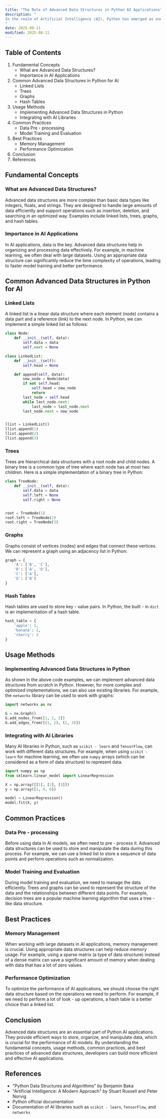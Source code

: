 ```yaml
---
title: "The Role of Advanced Data Structures in Python AI Applications"
description: "
In the realm of Artificial Intelligence (AI), Python has emerged as one of the most popular programming languages due to its simplicity, readability, and the vast number of libraries available. Advanced data structures play a crucial role in Python AI applications. They provide efficient ways to store, organize, and manipulate data, which is essential for tasks such as machine learning, natural language processing, and computer vision. This blog will explore the fundamental concepts of advanced data structures in Python AI applications, their usage methods, common practices, and best practices.
"
date: 2025-08-11
modified: 2025-08-11
---
```


## Table of Contents
1. Fundamental Concepts
    - What are Advanced Data Structures?
    - Importance in AI Applications
2. Common Advanced Data Structures in Python for AI
    - Linked Lists
    - Trees
    - Graphs
    - Hash Tables
3. Usage Methods
    - Implementing Advanced Data Structures in Python
    - Integrating with AI Libraries
4. Common Practices
    - Data Pre - processing
    - Model Training and Evaluation
5. Best Practices
    - Memory Management
    - Performance Optimization
6. Conclusion
7. References

## Fundamental Concepts

### What are Advanced Data Structures?
Advanced data structures are more complex than basic data types like integers, floats, and strings. They are designed to handle large amounts of data efficiently and support operations such as insertion, deletion, and searching in an optimized way. Examples include linked lists, trees, graphs, and hash tables.

### Importance in AI Applications
In AI applications, data is the key. Advanced data structures help in organizing and processing data effectively. For example, in machine learning, we often deal with large datasets. Using an appropriate data structure can significantly reduce the time complexity of operations, leading to faster model training and better performance.

## Common Advanced Data Structures in Python for AI

### Linked Lists
A linked list is a linear data structure where each element (node) contains a data part and a reference (link) to the next node. In Python, we can implement a simple linked list as follows:

```python
class Node:
    def __init__(self, data):
        self.data = data
        self.next = None

class LinkedList:
    def __init__(self):
        self.head = None

    def append(self, data):
        new_node = Node(data)
        if not self.head:
            self.head = new_node
            return
        last_node = self.head
        while last_node.next:
            last_node = last_node.next
        last_node.next = new_node


llist = LinkedList()
llist.append(1)
llist.append(2)
llist.append(3)
```

### Trees
Trees are hierarchical data structures with a root node and child nodes. A binary tree is a common type of tree where each node has at most two children. Here is a simple implementation of a binary tree in Python:

```python
class TreeNode:
    def __init__(self, data):
        self.data = data
        self.left = None
        self.right = None


root = TreeNode(1)
root.left = TreeNode(2)
root.right = TreeNode(3)
```

### Graphs
Graphs consist of vertices (nodes) and edges that connect these vertices. We can represent a graph using an adjacency list in Python:

```python
graph = {
    'A': ['B', 'C'],
    'B': ['A', 'D'],
    'C': ['A'],
    'D': ['B']
}
```

### Hash Tables
Hash tables are used to store key - value pairs. In Python, the built - in `dict` is an implementation of a hash table.

```python
hash_table = {
    'apple': 1,
    'banana': 2,
    'cherry': 3
}
```

## Usage Methods

### Implementing Advanced Data Structures in Python
As shown in the above code examples, we can implement advanced data structures from scratch in Python. However, for more complex and optimized implementations, we can also use existing libraries. For example, the `networkx` library can be used to work with graphs:

```python
import networkx as nx

G = nx.Graph()
G.add_nodes_from([1, 2, 3])
G.add_edges_from([(1, 2), (2, 3)])
```

### Integrating with AI Libraries
Many AI libraries in Python, such as `scikit - learn` and `TensorFlow`, can work with different data structures. For example, when using `scikit - learn` for machine learning, we often use `numpy` arrays (which can be considered as a form of data structure) to represent data.

```python
import numpy as np
from sklearn.linear_model import LinearRegression

X = np.array([[1], [2], [3]])
y = np.array([2, 4, 6])

model = LinearRegression()
model.fit(X, y)
```

## Common Practices

### Data Pre - processing
Before using data in AI models, we often need to pre - process it. Advanced data structures can be used to store and manipulate the data during this process. For example, we can use a linked list to store a sequence of data points and perform operations such as normalization.

### Model Training and Evaluation
During model training and evaluation, we need to manage the data efficiently. Trees and graphs can be used to represent the structure of the data and the relationships between different data points. For example, decision trees are a popular machine learning algorithm that uses a tree - like data structure.

## Best Practices

### Memory Management
When working with large datasets in AI applications, memory management is crucial. Using appropriate data structures can help reduce memory usage. For example, using a sparse matrix (a type of data structure) instead of a dense matrix can save a significant amount of memory when dealing with data that has a lot of zero values.

### Performance Optimization
To optimize the performance of AI applications, we should choose the right data structure based on the operations we need to perform. For example, if we need to perform a lot of look - up operations, a hash table is a better choice than a linked list.

## Conclusion
Advanced data structures are an essential part of Python AI applications. They provide efficient ways to store, organize, and manipulate data, which is crucial for the performance of AI models. By understanding the fundamental concepts, usage methods, common practices, and best practices of advanced data structures, developers can build more efficient and effective AI applications.

## References
- "Python Data Structures and Algorithms" by Benjamin Baka
- "Artificial Intelligence: A Modern Approach" by Stuart Russell and Peter Norvig
- Python official documentation
- Documentation of AI libraries such as `scikit - learn`, `TensorFlow`, and `networkx`